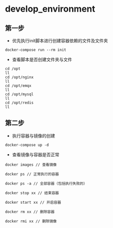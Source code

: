 # develop_environment
## 第一步
- 优先执行init脚本进行创建容器依赖的文件及文件夹
```
docker-compose run --rm init
```
- 查看脚本是否创建文件夹与文件
```
cd /opt
ll
cd /opt/nginx
ll
cd /opt/emqx
ll
cd /opt/mysql
ll
cd /opt/redis
ll
```

## 第二步
- 执行容器与镜像的创建
```
docker-compose up -d
```
- 查看镜像与容器是否正常
```
docker images // 查看镜像

docker ps // 正常执行的容器

docker ps -a // 全部容器（包括执行失败的）

docker stop xx // 结束容器

docker start xx // 开启容器

docker rm xx // 删除容器

docker rmi xx // 删除镜像
```